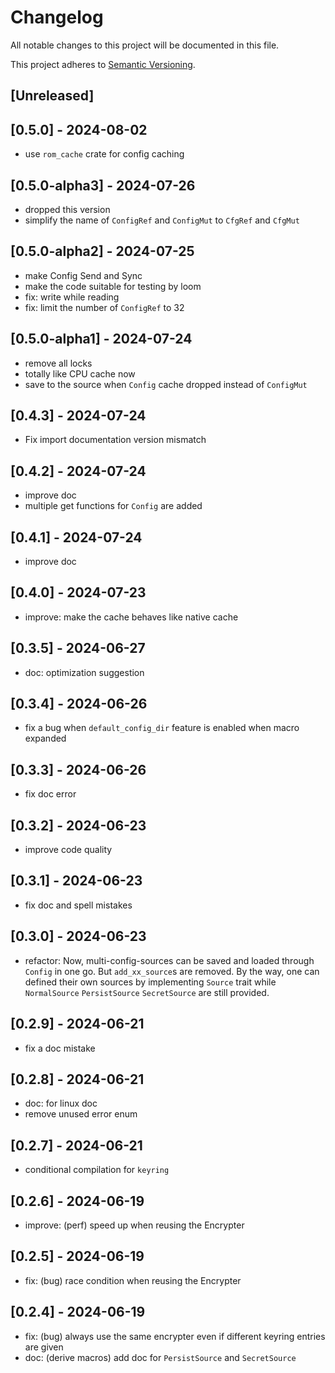 # Changelog

All notable changes to this project will be documented in this file.

This project adheres to [Semantic Versioning](https://semver.org).

<!--
Note: In this file, do not use the hard wrap in the middle of a sentence for compatibility with GitHub comment style markdown rendering.
-->

## [Unreleased]
## [0.5.0] - 2024-08-02

- use `rom_cache` crate for config caching

## [0.5.0-alpha3] - 2024-07-26

- dropped this version
- simplify the name of `ConfigRef` and `ConfigMut` to `CfgRef` and `CfgMut`

## [0.5.0-alpha2] - 2024-07-25

- make Config Send and Sync
- make the code suitable for testing by loom
- fix: write while reading
- fix: limit the number of `ConfigRef` to 32

## [0.5.0-alpha1] - 2024-07-24

- remove all locks
- totally like CPU cache now
- save to the source when `Config` cache dropped instead of `ConfigMut`

## [0.4.3] - 2024-07-24

- Fix import documentation version mismatch

## [0.4.2] - 2024-07-24

- improve doc
- multiple get functions for `Config` are added

## [0.4.1] - 2024-07-24

- improve doc

## [0.4.0] - 2024-07-23

- improve: make the cache behaves like native cache

## [0.3.5] - 2024-06-27

- doc: optimization suggestion

## [0.3.4] - 2024-06-26

- fix a bug when `default_config_dir` feature is enabled when macro expanded

## [0.3.3] - 2024-06-26

- fix doc error

## [0.3.2] - 2024-06-23

- improve code quality

## [0.3.1] - 2024-06-23

- fix doc and spell mistakes

## [0.3.0] - 2024-06-23

- refactor: Now, multi-config-sources can be saved and loaded through `Config` in one go. But `add_xx_source`s are removed. By the way, one can defined their own sources by implementing `Source` trait while `NormalSource` `PersistSource` `SecretSource` are still provided.

## [0.2.9] - 2024-06-21

- fix a doc mistake

## [0.2.8] - 2024-06-21

- doc: for linux doc
- remove unused error enum

## [0.2.7] - 2024-06-21

- conditional compilation for `keyring`

## [0.2.6] - 2024-06-19

- improve: (perf) speed up when reusing the Encrypter

## [0.2.5] - 2024-06-19

- fix: (bug) race condition when reusing the Encrypter

## [0.2.4] - 2024-06-19

- fix: (bug) always use the same encrypter even if different keyring entries are given
- doc: (derive macros) add doc for `PersistSource` and `SecretSource`
